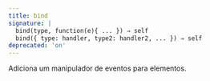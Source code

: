 ```yaml
---
title: bind
signature: |
  bind(type, function(e){ ... }) ⇒ self
  bind({ type: handler, type2: handler2, ... }) ⇒ self
deprecated: 'on'
---
```


Adiciona um manipulador de eventos para elementos.

